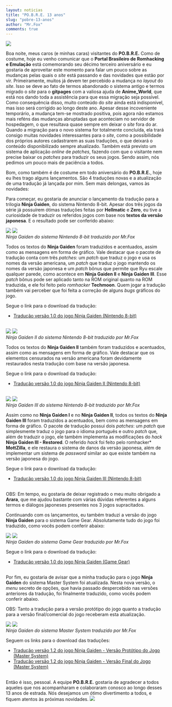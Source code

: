 ```yaml
---
layout: noticias
title: "PO.B.R.E. 13 anos"
slug: "pobre-13-anos"
author: "Mr.Fox"
comments: true
---
```

![](//img.romhackers.org/noticias/POBRE_13_ANOS_TIOZINHO.jpg)

Boa noite, meus caros (e minhas caras) visitantes do **PO.B.R.E.** Como de costume, hoje eu venho comunicar que o **Portal Brasileiro de Romhacking e Emulação** está comemorando seu décimo terceiro aniversário e eu gostaria de aproveitar este momento para falar um pouco sobre as mudanças pelas quais o *site* está passando e das novidades que estão por vir. Primeiramente, muitos já devem ter percebido a mudança no *layout* do *site*. Isso se deve ao fato de termos abandonado o sistema antigo e termos migrado o *site* para o **gitpages** com a valiosa ajuda de **Anime_World**, que está nos dando toda a assistência para que essa migração seja possível. Como consequência disso, muito conteúdo do *site* ainda está indisponível, mas isso será corrigido ao longo deste ano. Apesar desse incoveniente temporário, a mudança tem-se mostrado positiva, pois agora não estamos mais reféns das mudanças abruptadas que aconteciam no servidor de hospedagem, o que resultava quase sempre em deixar o *site* fora do ar. Quando a migração para o novo sistema for totalmente concluída, ela trará consigo muitas novidades interessantes para o *site*, como a possibilidade dos próprios autores cadastrarem as suas traduções, o que deixará o conteúdo disponibilizado sempre atualizado. Também está previsto um sistema de aplicação *online* de *patches*, fazendo com que o visitante nem precise baixar os *patches* para traduzir os seus jogos. Sendo assim, nós pedimos um pouco mais de paciência a todos.

Bom, como também é de costume em todo aniversário do **PO.B.R.E.**, hoje eu lhes trago alguns lançamentos. São 4 traduções novas e a atualização de uma tradução já lançada por mim. Sem mais delongas, vamos às novidades:

Para começar, eu gostaria de anunciar o lançamento da tradução para a trilogia **Ninja Gaiden**, do sistema Nintendo 8-bit. Apesar dos três jogos da série já possuírem ótimas traduções feitas por **Hellmatic** e **Zero**, eu tive a curiosidade de traduzir os referidos jogos com base nos **textos da versão japonesa**. E o resultado pode ser conferido abaixo:

![](//img.romhackers.org/traducoes/%5BNES%5D%20Ninja%20Gaiden%20-%20POBRE%20-%201.png) ![](//img.romhackers.org/traducoes/%5BNES%5D%20Ninja%20Gaiden%20-%20POBRE%20-%202.png)\
*Ninja Gaiden do sistema Nintendo 8-bit traduzido por Mr.Fox*

Todos os textos do **Ninja Gaiden** foram traduzidos e acentuados, assim como as mensagens em forma de gráfico. Vale destacar que o pacote de tradução conta com três *patches*: um *patch* que traduz o jogo e usa os nomes da versão americana, um *patch* que traduz o jogo mantendo os nomes da versão japonesa e um *patch* bônus que permite que Ryu escale qualquer parede, como acontece em **Ninja Gaiden II** e **Ninja Gaiden III**. Esse *patch* bônus pode ser aplicado tanto na ROM original quanto na ROM traduzida, e ele foi feito pelo *romhacker* **Techmoon**. Quem jogar a tradução também vai perceber que foi feita a correção de alguns *bugs* gráficos do jogo.

Segue o link para o download da tradução:

-   [Tradução versão 1.0 do jogo Ninja Gaiden (Nintendo 8-bit)](//romhackers.org/traducoes/console/nes/ninja-gaiden-nes-po.b.r.e)
<br><br>

![](//img.romhackers.org/traducoes/%5BNES%5D%20Ninja%20Gaiden%20II%20-%20POBRE%20-%201.png) ![](//img.romhackers.org/traducoes/%5BNES%5D%20Ninja%20Gaiden%20II%20-%20POBRE%20-%202.png)\
*Ninja Gaiden II do sistema Nintendo 8-bit traduzido por Mr.Fox*

Todos os textos do **Ninja Gaiden II** também foram traduzidos e acentuados, assim como as mensagens em forma de gráfico. Vale destacar que os elementos censurados na versão americana foram devidamente restaurados nesta tradução com base na versão japonesa.

Segue o link para o download da tradução:

-   [Tradução versão 1.0 do jogo Ninja Gaiden II (Nintendo 8-bit)](//romhackers.org/traducoes/console/nes/ninja-gaiden-II-nes-po.b.r.e)
<br><br>

![](//img.romhackers.org/traducoes/%5BNES%5D%20Ninja%20Gaiden%20III%20-%20POBRE%20-%201.png) ![](//img.romhackers.org/traducoes/%5BNES%5D%20Ninja%20Gaiden%20III%20-%20POBRE%20-%202.png)\
*Ninja Gaiden III do sistema Nintendo 8-bit traduzido por Mr.Fox*

Assim como no **Ninja Gaiden I** e no **Ninja Gaiden II**, todos os textos do **Ninja Gaiden III** foram traduzidos a acentuados, bem como as mensagens em forma de gráfico. O pacote de tradução possui dois *patches*: um *patch* que simplesmente traduz o jogo para o idioma português e outro *patch* que, além de traduzir o jogo, ele também implementa as modificações do *hack* **Ninja Gaiden III - Restored**. O referido *hack* foi feito pelo romhacker* **MottZilla**, e ele restaura o sistema de danos da versão japonesa, além de implementar um sistema de *password* similar ao que existe também na versão japonesa do jogo.

Segue o link para o download da tradução:

-   [Tradução versão 1.0 do jogo Ninja Gaiden III (Nintendo 8-bit)](//romhackers.org/traducoes/console/nes/ninja-gaiden-III-nes-po.b.r.e)
<br><br>

OBS: Em tempo, eu gostaria de deixar registrado o meu muito obrigado a **Arara**, que me ajudou bastante com várias dúvidas referentes a alguns termos e diálogos japoneses presentes nos 3 jogos supracitados.

Continuando com os lançamentos, eu também traduzi a versão do jogo **Ninja Gaiden** para o sistema Game Gear. Absolutamente tudo do jogo foi traduzido, como vocês podem conferir abaixo:

![](//img.romhackers.org/traducoes/%5BGG%5D%20Ninja%20Gaiden%20-%20POBRE%20-%201.png) ![](//img.romhackers.org/traducoes/%5BGG%5D%20Ninja%20Gaiden%20-%20POBRE%20-%203.png)\
*Ninja Gaiden do sistema Game Gear traduzido por Mr.Fox*

Segue o link para o download da tradução:

-   [Tradução versão 1.0 do jogo Ninja Gaiden (Game Gear)](//romhackers.org/traducoes/portatil/game-gear/ninja-gaiden-gg-po.b.r.e)
<br><br>

Por fim, eu gostaria de avisar que a minha tradução para o jogo **Ninja Gaiden** do sistema Master System foi atualizada. Nesta nova versão, o *menu* secreto de opções, que havia passado despercebido nas versões anteriores da tradução, foi finalmente traduzido, como vocês podem conferir abaixo.

OBS: Tanto a tradução para a versão protótipo do jogo quanto a tradução para a versão final/comercial do jogo receberam esta atualização.

![](//img.romhackers.org/traducoes/%5BSMS%5D%20Ninja%20Gaiden%20-%20POBRE%20-%201.png) ![](//img.romhackers.org/noticias/%5BSMS%5D%20Ninja%20Gaiden%20SMS%20-%20POBRE%20-%20Menu.png)\
*Ninja Gaiden do sistema Master System traduzido por Mr.Fox*

Seguem os links para o download das traduções:

-   [Tradução versão 1.2 do jogo Ninja Gaiden - Versão Protótipo do Jogo (Master System)](//romhackers.org/traducoes/console/master-system/ninja-gaiden-versao-prototipo-do-jogo-po.b.r.e)
-   [Tradução versão 1.2 do jogo Ninja Gaiden - Versão Final do Jogo (Master System)](//romhackers.org/traducoes/console/master-system/ninja-gaiden-versao-final-do-jogo-po.b.r.e)
<br><br>

Então é isso, pessoal. A equipe **PO.B.R.E.** gostaria de agradecer a todos aqueles que nos acompanharam e colaboraram conosco ao longo desses 13 anos de estrada. Nós desejamos um ótimo divertimento a todos, e fiquem atentos às próximas novidades. ![](//img.romhackers.org/noticias/smile.gif)
